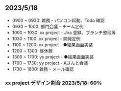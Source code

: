 
## 2023/5/18

- 0900 ~ 0930: 雑務 - パソコン起動、Todo 確認
- 0930 ~ 1000: 部門会議 - チーム定例
- 1000 ~ 1030: xx project - Jira 登録、ブランチ整理等
- 1030 ~ 1100: xx project - 開発定例
- 1100 ~ 1200: xx project - ●結果画面実装
- 1200 ~ 1300: 昼休憩
- 1300 ~ 1700: yy project - ●結果画面実装
- 1700 ~ 1730: yy project - Aさんと会議
- 1730 ~ 1800: 雑務 - メール確認

### xx project デザイン割合 2023/5/18: 60%
